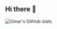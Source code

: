 ## Hi there 👋

![Omar's GitHub stats](https://github-readme-stats.vercel.app/api?username=omarelgammal1&hide=prs,contribs&show=reviews&show_icons=true&theme=radical&bg_color=00000000&hide_rank=true)
